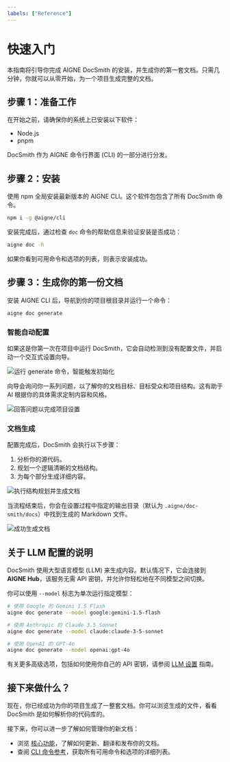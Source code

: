 ```yaml
---
labels: ["Reference"]
---
```


# 快速入门

本指南将引导你完成 AIGNE DocSmith 的安装，并生成你的第一套文档。只需几分钟，你就可以从零开始，为一个项目生成完整的文档。

## 步骤 1：准备工作

在开始之前，请确保你的系统上已安装以下软件：

- Node.js
- pnpm

DocSmith 作为 AIGNE 命令行界面 (CLI) 的一部分进行分发。

## 步骤 2：安装

使用 npm 全局安装最新版本的 AIGNE CLI。这个软件包包含了所有 DocSmith 命令。

```bash
npm i -g @aigne/cli
```

安装完成后，通过检查 `doc` 命令的帮助信息来验证安装是否成功：

```bash
aigne doc -h
```

如果你看到可用命令和选项的列表，则表示安装成功。

## 步骤 3：生成你的第一份文档

安装 AIGNE CLI 后，导航到你的项目根目录并运行一个命令：

```bash
aigne doc generate
```

### 智能自动配置

如果这是你第一次在项目中运行 DocSmith，它会自动检测到没有配置文件，并启动一个交互式设置向导。

![运行 generate 命令，智能触发初始化](https://docsmith.aigne.io/image-bin/uploads/0c45a32667c5250e54194a61d9495965.png)

向导会询问你一系列问题，以了解你的文档目标、目标受众和项目结构。这有助于 AI 根据你的具体需求定制内容和风格。

![回答问题以完成项目设置](https://docsmith.aigne.io/image-bin/uploads/fbedbfa256036ad6375a6c18047a75ad.png)

### 文档生成

配置完成后，DocSmith 会执行以下步骤：
1.  分析你的源代码。
2.  规划一个逻辑清晰的文档结构。
3.  为每个部分生成详细内容。

![执行结构规划并生成文档](https://docsmith.aigne.io/image-bin/uploads/d0766c19380a02eb8a6f8ce86a838849.png)

当流程结束后，你会在设置过程中指定的输出目录（默认为 `.aigne/doc-smith/docs`）中找到生成的 Markdown 文件。

![成功生成文档](https://docsmith.aigne.io/image-bin/uploads/0967443611408ad9d0042793d590b8fd.png)

## 关于 LLM 配置的说明

DocSmith 使用大型语言模型 (LLM) 来生成内容。默认情况下，它会连接到 **AIGNE Hub**，该服务无需 API 密钥，并允许你轻松地在不同模型之间切换。

你可以使用 `--model` 标志为单次运行指定模型：

```bash
# 使用 Google 的 Gemini 1.5 Flash
aigne doc generate --model google:gemini-1.5-flash

# 使用 Anthropic 的 Claude 3.5 Sonnet
aigne doc generate --model claude:claude-3-5-sonnet

# 使用 OpenAI 的 GPT-4o
aigne doc generate --model openai:gpt-4o
```

有关更多高级选项，包括如何使用你自己的 API 密钥，请参阅 [LLM 设置](./configuration-llm-setup.md) 指南。

## 接下来做什么？

现在，你已经成功为你的项目生成了一整套文档。你可以浏览生成的文件，看看 DocSmith 是如何解析你的代码库的。

接下来，你可以进一步了解如何管理你的新文档：

-   浏览 [核心功能](./features.md)，了解如何更新、翻译和发布你的文档。
-   查阅 [CLI 命令参考](./cli-reference.md)，获取所有可用命令和选项的详细列表。